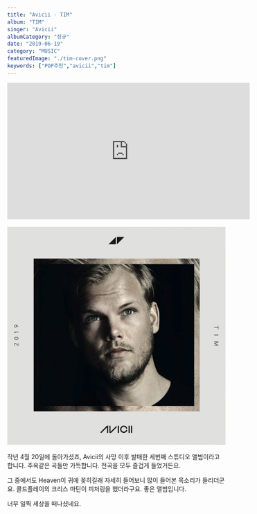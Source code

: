 ```yaml
---
title: "Avicii - TIM"
album: "TIM"
singer: "Avicii"
albumCategory: "정규"
date: "2019-06-19"
category: "MUSIC"
featuredImage: "./tim-cover.png"
keywords: ["POP추천","avicii","tim"]
---
```


<iframe width="560" height="315" src="https://www.youtube.com/embed/videoseries?list=OLAK5uy_mo0wJh-LjbaTD5NsVO--RzKkToBnonkUw" frameborder="0" allow="accelerometer; autoplay; encrypted-media; gyroscope; picture-in-picture" allowfullscreen></iframe>

<br>

![커버](./tim-cover.png)

작년 4월 20일에 돌아가셨죠, Avicii의 사망 이후 발매한 세번째 스튜디오 앨범이라고 합니다. 주옥같은 곡들만 가득합니다. 전곡을 모두 즐겁게 들었거든요. 

그 중에서도 Heaven이 귀에 꽂히길래 자세히 들어보니 많이 들어본 목소리가 들리더군요. 콜드플레이의 크리스 마틴이 피처링을 했더라구요. 좋은 앨범입니다. 

너무 일찍 세상을 떠나셨네요.